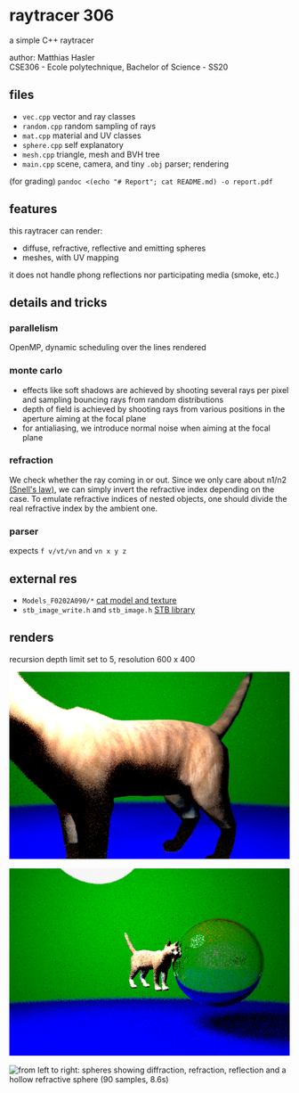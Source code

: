 # raytracer 306
a simple C++ raytracer  

author: Matthias Hasler  
CSE306 - Ecole polytechnique, Bachelor of Science - SS20  

## files
- `vec.cpp` vector and ray classes
- `random.cpp` random sampling of rays
- `mat.cpp` material and UV classes
- `sphere.cpp` self explanatory
- `mesh.cpp` triangle, mesh and BVH tree
- `main.cpp` scene, camera, and tiny `.obj` parser; rendering

(for grading)
`pandoc <(echo "# Report"; cat README.md) -o report.pdf`

## features
this raytracer can render:

- diffuse, refractive, reflective and emitting spheres
- meshes, with UV mapping

it does not handle phong reflections nor participating media (smoke, etc.)

## details and tricks
### parallelism
OpenMP, dynamic scheduling over the lines rendered

### monte carlo
- effects like soft shadows are achieved by shooting
several rays per pixel and sampling bouncing rays from random distributions
- depth of field is achieved by shooting rays from various positions
in the aperture aiming at the focal plane
- for antialiasing, we introduce normal noise when aiming at the focal plane

### refraction
We check whether the ray coming in or out.
Since we only care about n1/n2
[(Snell's law)](https://en.wikipedia.org/wiki/Snell%27s_law),
we can simply invert the refractive index depending on the case.
To emulate refractive indices of nested objects,
one should divide the real refractive index
by the ambient one.

### parser
expects `f v/vt/vn` and `vn x y z`

## external res
- `Models_F0202A090/*`
[cat model and texture](http://www.cadnav.com/3d-models/model-47556.html)
- `stb_image_write.h` and `stb_image.h`
[STB library](https://github.com/nothings/stb)

## renders
recursion depth limit set to 5, resolution 600 x 400

![big cat (30 samples. 4m35s)](renders/cat1.png)

![little cat and hollow sphere (5 samples)](renders/cat2.png)

![from left to right: spheres showing diffraction, refraction, reflection and
a hollow refractive sphere (90 samples, 8.6s)](renders/balls.png)

